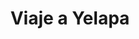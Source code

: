 ---
    title: "Viaje a Yelapa"
    imageSlider: "/img/yelapa-slide.webp"
    shortDescription: "Adéntrate en una de las playas más hermosas de la Bahía de Banderas"
    description: "El pueblo de Yelapa se encuentra en una pequeña bahía rodeada de montañas cubiertas de vegetación. Este pequeño pueblo sólo es accesible por barco y es un refugio perfecto para aquellos que buscan un escape de la vida cotidiana. En este tour, visitaremos la playa de Yelapa, admiraremos la cascada y disfrutaremos de una deliciosa comida en la playa. También tendrás tiempo libre para explorar el pueblo y sus alrededores."
    time: "6 horas."
    gallery : [
        "/img/yelapa-1.webp", "/img/yelapa-2.webp","/img/yelapa-3.webp","/img/yelapa-4.webp","/img/yelapa-5.webp","/img/yelapa-6.webp"
    ]
---